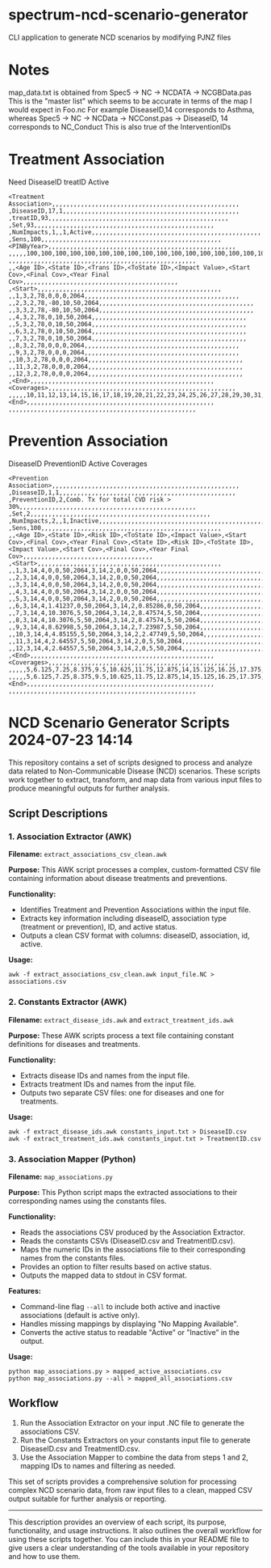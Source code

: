 # spectrum-ncd-scenario-generator
CLI application to generate NCD scenarios by modifying PJNZ files

# Notes
map_data.txt is obtained from Spec5 -> NC -> NCDATA -> NCGBData.pas
This is the "master list" which seems to be accurate in terms of the map I would expect in Foo.nc
For example DiseaseID,14 corresponds to Asthma, whereas Spec5 -> NC -> NCData -> NCConst.pas -> DiseaseID, 14 corresponds to NC_Conduct
This is also true of the InterventionIDs

# Treatment Association
Need DiseaseID
treatID
Active
<Coverages>
```csv
<Treatment Association>,,,,,,,,,,,,,,,,,,,,,,,,,,,,,,,,,,,,,,,,,,,,,,,,,,,,
,DiseaseID,17,1,,,,,,,,,,,,,,,,,,,,,,,,,,,,,,,,,,,,,,,,,,,,,,,,,
,treatID,93,,,,,,,,,,,,,,,,,,,,,,,,,,,,,,,,,,,,,,,,,,,,,,,,,,
,Set,93,,,,,,,,,,,,,,,,,,,,,,,,,,,,,,,,,,,,,,,,,,,,,,,,,,
,NumImpacts,1,,1,Active,,,,,,,,,,,,,,,,,,,,,,,,,,,,,,,,,,,,,,,,,,,,,,,
,Sens,100,,,,,,,,,,,,,,,,,,,,,,,,,,,,,,,,,,,,,,,,,,,,,,,,,,
<PINByYear>,,,,,,,,,,,,,,,,,,,,,,,,,,,,,,,,,,,,,,,,,,,,,,,,,,,,
,,,,,100,100,100,100,100,100,100,100,100,100,100,100,100,100,100,100,100,100,100,100,100,100,100,100,100,100,100,100,100,100,100,100,100,100,100,100,100,100,100,100,100,,,,,,,
,,,,,,,,,,,,,,,,,,,,,,,,,,,,,,,,,,,,,,,,,,,,,,,,,,,,
,,<Age ID>,<State ID>,<Trans ID>,<ToState ID>,<Impact Value>,<Start Cov>,<Final Cov>,<Year Final Cov>,,,,,,,,,,,,,,,,,,,,,,,,,,,,,,,,,,,,,,,,,,,
,<Start>,,,,,,,,,,,,,,,,,,,,,,,,,,,,,,,,,,,,,,,,,,,,,,,,,,,
,,1,3,2,78,0,0,0,2064,,,,,,,,,,,,,,,,,,,,,,,,,,,,,,,,,,,,,,,,,,,
,,2,3,2,78,-80,10,50,2064,,,,,,,,,,,,,,,,,,,,,,,,,,,,,,,,,,,,,,,,,,,
,,3,3,2,78,-80,10,50,2064,,,,,,,,,,,,,,,,,,,,,,,,,,,,,,,,,,,,,,,,,,,
,,4,3,2,78,0,10,50,2064,,,,,,,,,,,,,,,,,,,,,,,,,,,,,,,,,,,,,,,,,,,
,,5,3,2,78,0,10,50,2064,,,,,,,,,,,,,,,,,,,,,,,,,,,,,,,,,,,,,,,,,,,
,,6,3,2,78,0,10,50,2064,,,,,,,,,,,,,,,,,,,,,,,,,,,,,,,,,,,,,,,,,,,
,,7,3,2,78,0,10,50,2064,,,,,,,,,,,,,,,,,,,,,,,,,,,,,,,,,,,,,,,,,,,
,,8,3,2,78,0,0,0,2064,,,,,,,,,,,,,,,,,,,,,,,,,,,,,,,,,,,,,,,,,,,
,,9,3,2,78,0,0,0,2064,,,,,,,,,,,,,,,,,,,,,,,,,,,,,,,,,,,,,,,,,,,
,,10,3,2,78,0,0,0,2064,,,,,,,,,,,,,,,,,,,,,,,,,,,,,,,,,,,,,,,,,,,
,,11,3,2,78,0,0,0,2064,,,,,,,,,,,,,,,,,,,,,,,,,,,,,,,,,,,,,,,,,,,
,,12,3,2,78,0,0,0,2064,,,,,,,,,,,,,,,,,,,,,,,,,,,,,,,,,,,,,,,,,,,
,<End>,,,,,,,,,,,,,,,,,,,,,,,,,,,,,,,,,,,,,,,,,,,,,,,,,,,
<Coverages>,,,,,,,,,,,,,,,,,,,,,,,,,,,,,,,,,,,,,,,,,,,,,,,,,,,,
,,,,,10,11,12,13,14,15,16,17,18,19,20,21,22,23,24,25,26,27,28,29,30,31,32,33,34,35,36,37,38,39,40,41,42,43,44,45,46,47,48,49,50,,,,,,,
<End>,,,,,,,,,,,,,,,,,,,,,,,,,,,,,,,,,,,,,,,,,,,,,,,,,,,,
,,,,,,,,,,,,,,,,,,,,,,,,,,,,,,,,,,,,,,,,,,,,,,,,,,,,
```

# Prevention Association
DiseaseID
PreventionID
Active
Coverages
```csv
<Prevention Association>,,,,,,,,,,,,,,,,,,,,,,,,,,,,,,,,,,,,,,,,,,,,,,,,,,,,
,DiseaseID,1,1,,,,,,,,,,,,,,,,,,,,,,,,,,,,,,,,,,,,,,,,,,,,,,,,,
,PreventionID,2,Comb. Tx for total CVD risk > 30%,,,,,,,,,,,,,,,,,,,,,,,,,,,,,,,,,,,,,,,,,,,,,,,,,
,Set,2,,,,,,,,,,,,,,,,,,,,,,,,,,,,,,,,,,,,,,,,,,,,,,,,,,
,NumImpacts,2,,1,Inactive,,,,,,,,,,,,,,,,,,,,,,,,,,,,,,,,,,,,,,,,,,,,,,,
,Sens,100,,,,,,,,,,,,,,,,,,,,,,,,,,,,,,,,,,,,,,,,,,,,,,,,,,
,,<Age ID>,<State ID>,<Risk ID>,<ToState ID>,<Impact Value>,<Start Cov>,<Final Cov>,<Year Final Cov>,<State ID>,<Risk ID>,<ToState ID>,<Impact Value>,<Start Cov>,<Final Cov>,<Year Final Cov>,,,,,,,,,,,,,,,,,,,,,,,,,,,,,,,,,,,,
,<Start>,,,,,,,,,,,,,,,,,,,,,,,,,,,,,,,,,,,,,,,,,,,,,,,,,,,
,,1,3,14,4,0,0,50,2064,3,14,2,0,0,50,2064,,,,,,,,,,,,,,,,,,,,,,,,,,,,,,,,,,,,
,,2,3,14,4,0,0,50,2064,3,14,2,0,0,50,2064,,,,,,,,,,,,,,,,,,,,,,,,,,,,,,,,,,,,
,,3,3,14,4,0,0,50,2064,3,14,2,0,0,50,2064,,,,,,,,,,,,,,,,,,,,,,,,,,,,,,,,,,,,
,,4,3,14,4,0,0,50,2064,3,14,2,0,0,50,2064,,,,,,,,,,,,,,,,,,,,,,,,,,,,,,,,,,,,
,,5,3,14,4,0,0,50,2064,3,14,2,0,0,50,2064,,,,,,,,,,,,,,,,,,,,,,,,,,,,,,,,,,,,
,,6,3,14,4,1.41237,0,50,2064,3,14,2,0.85286,0,50,2064,,,,,,,,,,,,,,,,,,,,,,,,,,,,,,,,,,,,
,,7,3,14,4,10.3076,5,50,2064,3,14,2,8.47574,5,50,2064,,,,,,,,,,,,,,,,,,,,,,,,,,,,,,,,,,,,
,,8,3,14,4,10.3076,5,50,2064,3,14,2,8.47574,5,50,2064,,,,,,,,,,,,,,,,,,,,,,,,,,,,,,,,,,,,
,,9,3,14,4,8.62998,5,50,2064,3,14,2,7.23987,5,50,2064,,,,,,,,,,,,,,,,,,,,,,,,,,,,,,,,,,,,
,,10,3,14,4,4.85155,5,50,2064,3,14,2,2.47749,5,50,2064,,,,,,,,,,,,,,,,,,,,,,,,,,,,,,,,,,,,
,,11,3,14,4,2.64557,5,50,2064,3,14,2,0,5,50,2064,,,,,,,,,,,,,,,,,,,,,,,,,,,,,,,,,,,,
,,12,3,14,4,2.64557,5,50,2064,3,14,2,0,5,50,2064,,,,,,,,,,,,,,,,,,,,,,,,,,,,,,,,,,,,
,<End>,,,,,,,,,,,,,,,,,,,,,,,,,,,,,,,,,,,,,,,,,,,,,,,,,,,
<Coverages>,,,,,,,,,,,,,,,,,,,,,,,,,,,,,,,,,,,,,,,,,,,,,,,,,,,,
,,,,,5,6.125,7.25,8.375,9.5,10.625,11.75,12.875,14,15.125,16.25,17.375,18.5,19.625,20.75,21.875,23,24.125,25.25,26.375,27.5,28.625,29.75,30.875,32,33.125,34.25,35.375,36.5,37.625,38.75,39.875,41,42.125,43.25,44.375,45.5,46.625,47.75,48.875,50,,,,,,,
,,,,,5,6.125,7.25,8.375,9.5,10.625,11.75,12.875,14,15.125,16.25,17.375,18.5,19.625,20.75,21.875,23,24.125,25.25,26.375,27.5,28.625,29.75,30.875,32,33.125,34.25,35.375,36.5,37.625,38.75,39.875,41,42.125,43.25,44.375,45.5,46.625,47.75,48.875,50,,,,,,,
<End>,,,,,,,,,,,,,,,,,,,,,,,,,,,,,,,,,,,,,,,,,,,,,,,,,,,,
,,,,,,,,,,,,,,,,,,,,,,,,,,,,,,,,,,,,,,,,,,,,,,,,,,,,
```


# NCD Scenario Generator Scripts 2024-07-23 14:14

This repository contains a set of scripts designed to process and analyze data related to Non-Communicable Disease (NCD) scenarios. These scripts work together to extract, transform, and map data from various input files to produce meaningful outputs for further analysis.

## Script Descriptions

### 1. Association Extractor (AWK)

**Filename:** `extract_associations_csv_clean.awk`

**Purpose:** This AWK script processes a complex, custom-formatted CSV file containing information about disease treatments and preventions.

**Functionality:**
- Identifies Treatment and Prevention Associations within the input file.
- Extracts key information including diseaseID, association type (treatment or prevention), ID, and active status.
- Outputs a clean CSV format with columns: diseaseID, association, id, active.

**Usage:**
```
awk -f extract_associations_csv_clean.awk input_file.NC > associations.csv
```

### 2. Constants Extractor (AWK)

**Filename:** `extract_disease_ids.awk` and `extract_treatment_ids.awk`

**Purpose:** These AWK scripts process a text file containing constant definitions for diseases and treatments.

**Functionality:**
- Extracts disease IDs and names from the input file.
- Extracts treatment IDs and names from the input file.
- Outputs two separate CSV files: one for diseases and one for treatments.

**Usage:**
```
awk -f extract_disease_ids.awk constants_input.txt > DiseaseID.csv
awk -f extract_treatment_ids.awk constants_input.txt > TreatmentID.csv
```

### 3. Association Mapper (Python)

**Filename:** `map_associations.py`

**Purpose:** This Python script maps the extracted associations to their corresponding names using the constants files.

**Functionality:**
- Reads the associations CSV produced by the Association Extractor.
- Reads the constants CSVs (DiseaseID.csv and TreatmentID.csv).
- Maps the numeric IDs in the associations file to their corresponding names from the constants files.
- Provides an option to filter results based on active status.
- Outputs the mapped data to stdout in CSV format.

**Features:**
- Command-line flag `--all` to include both active and inactive associations (default is active only).
- Handles missing mappings by displaying "No Mapping Available".
- Converts the active status to readable "Active" or "Inactive" in the output.

**Usage:**
```
python map_associations.py > mapped_active_associations.csv
python map_associations.py --all > mapped_all_associations.csv
```

## Workflow

1. Run the Association Extractor on your input .NC file to generate the associations CSV.
2. Run the Constants Extractors on your constants input file to generate DiseaseID.csv and TreatmentID.csv.
3. Use the Association Mapper to combine the data from steps 1 and 2, mapping IDs to names and filtering as needed.

This set of scripts provides a comprehensive solution for processing complex NCD scenario data, from raw input files to a clean, mapped CSV output suitable for further analysis or reporting.

---

This description provides an overview of each script, its purpose, functionality, and usage instructions. It also outlines the overall workflow for using these scripts together. You can include this in your README file to give users a clear understanding of the tools available in your repository and how to use them.
